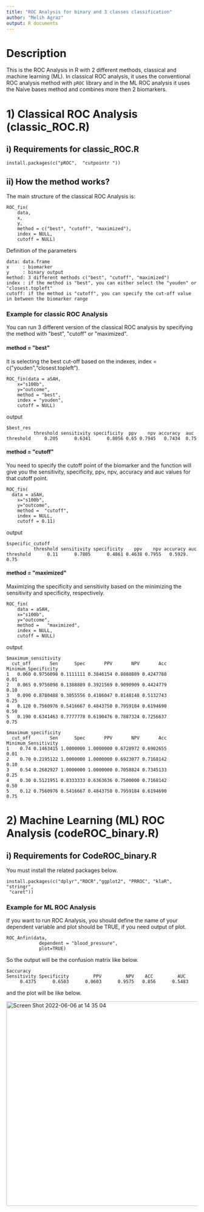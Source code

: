```yaml
---
title: "ROC Analysis for binary and 3 classes classification"
author: "Melih Agraz"
output: R documents
---
```


# Description

This is the ROC Analysis in R with 2 different methods, classical and machine learning (ML). In classical ROC analysis, it uses the conventional ROC analysis method with ```pROC``` library and in the ML ROC analysis it uses the Naive bases method and combines more then 2 biomarkers.  

# 1) Classical ROC Analysis (classic_ROC.R)

## i) Requirements for classic_ROC.R
```{r setup1, include=FALSE}
install.packages(c("pROC",  "cutpointr "))
```

## ii) How the method works?

The main structure of the classical ROC Analysis is:

```
ROC_fin(
    data, 
    x,
    y,
    method = c("best", "cutoff", "maximized"),
    index = NULL,
    cutoff = NULL)
```
Definition of the parameters

```
data: data.frame
x     : biomarker
y     : binary output
method: 3 different methods c("best", "cutoff", "maximized")
index : if the method is "best", you can either select the "youden" or "closest.topleft"
cutoff: if the method is "cutoff", you can specify the cut-off value in between the biomarker range
```

### Example for classic ROC Analysis

You can run 3 different version of the classical ROC analysis by specifying the method with "best", "cutoff" or  "maximized". 
#### method = "best"

It is selecting the best cut-off based on the indexes, index = c("youden",“closest.topleft”).

```
ROC_fin(data = aSAH, 
    x="s100b",
    y="outcome",
    method = "best",
    index = "youden",
    cutoff = NULL)
```
output

```
$best_res
          threshold sensitivity specificity  ppv    npv accuracy  auc
threshold     0.205      0.6341      0.8056 0.65 0.7945   0.7434  0.75
```
#### method = "cutoff"
You need to specify the cutoff point of the biomarker and the function will give you the sensitivity, specificity, ppv, npv, accuracy and auc values for that cutoff point.
```
ROC_fin(
  data = aSAH, 
    x="s100b",
    y="outcome",
    method =  "cutoff",
    index = NULL,
    cutoff = 0.11)
```
output 

```
$specific_cutoff
          threshold sensitivity specificity    ppv    npv accuracy auc
threshold      0.11      0.7805      0.4861 0.4638 0.7955   0.5929. 0.75
```

#### method = "maximized"

Maximizing the specificity and sensitivity based on the minimizing the sensitivity and specificity, respectively. 
```
ROC_fin(
    data = aSAH, 
    x="s100b",
    y="outcome",
    method =   "maximized",
    index = NULL,
    cutoff = NULL)
```
output
```
$maximum_sensitivity
  cut_off       Sen      Spec       PPV       NPV       Acc Minimum_Specificity
1   0.060 0.9756098 0.1111111 0.3846154 0.8888889 0.4247788                0.01
2   0.065 0.9756098 0.1388889 0.3921569 0.9090909 0.4424779                0.10
3   0.090 0.8780488 0.3055556 0.4186047 0.8148148 0.5132743                0.25
4   0.120 0.7560976 0.5416667 0.4843750 0.7959184 0.6194690                0.50
5   0.190 0.6341463 0.7777778 0.6190476 0.7887324 0.7256637                0.75

$maximum_specificity
  cut_off       Sen      Spec       PPV       NPV       Acc Minimum_Sensitivity
1    0.74 0.1463415 1.0000000 1.0000000 0.6728972 0.6902655                0.01
2    0.70 0.2195122 1.0000000 1.0000000 0.6923077 0.7168142                0.10
3    0.54 0.2682927 1.0000000 1.0000000 0.7058824 0.7345133                0.25
4    0.30 0.5121951 0.8333333 0.6363636 0.7500000 0.7168142                0.50
5    0.12 0.7560976 0.5416667 0.4843750 0.7959184 0.6194690                0.75
```

# 2) Machine Learning (ML) ROC Analysis (codeROC_binary.R)
## i) Requirements for CodeROC_binary.R

You must install the related packages below.

```{r setup1, include=FALSE}
install.packages(c("dplyr","ROCR","ggplot2", "PRROC", "klaR", "stringr", 
 "caret"))
```


### Example for ML ROC Analysis

If you want to run ROC Analysis, you should define the name of your dependent variable and plot should be TRUE, if you need output of plot.

```{r setup1, include=FALSE}
ROC_Anfin(data, 
            dependent = "blood_pressure",
            plot=TRUE)
```
So the output will be the confusion matrix like below.


```{r setup1, include=FALSE}
$accuracy
Sensitivity Specificity         PPV         NPV    ACC         AUC 
     0.4375      0.6503      0.0603      0.9575   0.856      0.5483 

```


and the plot will be like below.  

 
<img width="539" alt="Screen Shot 2022-06-06 at 14 35 04" src="https://user-images.githubusercontent.com/37498443/172224493-8247f89f-15f9-4608-91e8-37a7ea4b0502.png">

